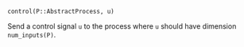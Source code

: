 ```
control(P::AbstractProcess, u)
```

Send a control signal `u` to the process where `u` should have dimension `num_inputs(P)`.
